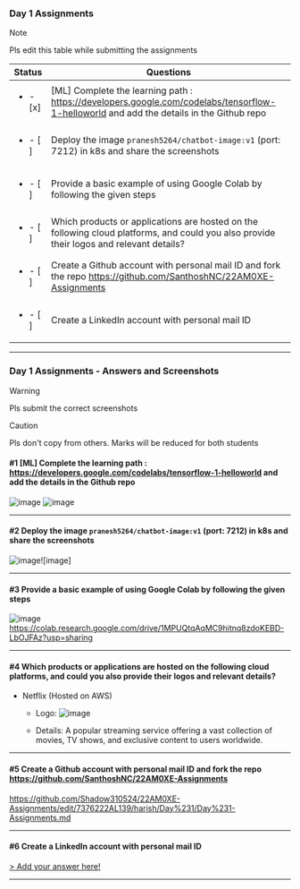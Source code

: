 ### Day 1 Assignments

> [!NOTE]
> Pls edit this table while submitting the assignments

| Status         | Questions     | 
|----------------|---------------|
| <ul><li>- [x] </li></ul> | [ML] Complete the learning path : https://developers.google.com/codelabs/tensorflow-1-helloworld and add the details in the Github repo |
| <ul><li>- [ ] </li></ul> | Deploy the image `pranesh5264/chatbot-image:v1` (port: 7212) in k8s and share the screenshots |
| <ul><li>- [ ] </li></ul> | Provide a basic example of using Google Colab by following the given steps  |
| <ul><li>- [ ] </li></ul> | Which products or applications are hosted on the following cloud platforms, and could you also provide their logos and relevant details?  |
| <ul><li>- [ ] </li></ul> | Create a Github account with personal mail ID and fork the repo https://github.com/SanthoshNC/22AM0XE-Assignments  |
| <ul><li>- [ ] </li></ul> | Create a LinkedIn account with personal mail ID  |


***

### Day 1 Assignments - Answers and Screenshots

> [!WARNING]
> Pls submit the correct screenshots

> [!CAUTION]
> Pls don't copy from others. Marks will be reduced for both students

#### #1 [ML] Complete the learning path : https://developers.google.com/codelabs/tensorflow-1-helloworld and add the details in the Github repo
![image](https://github.com/user-attachments/assets/c86c2fda-f29b-4865-88aa-30033ce0ccde)
![image](https://github.com/user-attachments/assets/ca391aaf-e992-432f-89b7-a01bb6b34fcd)

***

#### #2 Deploy the image `pranesh5264/chatbot-image:v1` (port: 7212) in k8s and share the screenshots
![image](https://github.com/user-attachments/assets/baf36bad-6be3-4070-bb67-5fe4ef0b4d82)![image]


***

#### #3 Provide a basic example of using Google Colab by following the given steps
![image](https://github.com/user-attachments/assets/6fe485f4-f504-43a5-9e25-1a53e08c8e47)
https://colab.research.google.com/drive/1MPUQtqAqMC9hitnq8zdoKEBD-LbOJFAz?usp=sharing


***

#### #4 Which products or applications are hosted on the following cloud platforms, and could you also provide their logos and relevant details? 
- Netflix (Hosted on AWS)
  - Logo: ![image](https://github.com/user-attachments/assets/bdeb64da-2325-49d5-a29c-8b10bb9f8980)

  - Details: A popular streaming service offering a vast collection of movies, TV shows, and exclusive content to users worldwide.

***

#### #5 Create a Github account with personal mail ID and fork the repo https://github.com/SanthoshNC/22AM0XE-Assignments
https://github.com/Shadow310524/22AM0XE-Assignments/edit/7376222AL139/harish/Day%231/Day%231-Assignments.md

***

#### #6 Create a LinkedIn account with personal mail ID
[> Add your answer here!](https://www.linkedin.com/in/harish-r-319b97285/)

***
